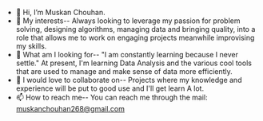 - 👋 Hi, I’m Muskan Chouhan.
- 👀 My interests--  Always looking to leverage my passion for problem solving, designing algorithms, managing data and bringing quality, into a role that allows me to work on engaging projects meanwhile improvising my skills. 
- 🌱 What am I looking for--  "I am constantly learning because I never settle." At present, I'm learning Data Analysis and the various cool tools that are used to manage and make sense of data more efficiently.
- 💞️ I would love to collaborate on--  Projects where my knowledge and experience will be put to good use and I'll get learn A lot.
- 📫 How to reach me--  You can reach me through the mail: muskanchouhan268@gmail.com

<!---
MuskanChouhan267/MuskanChouhan267 is a ✨ special ✨ repository because its `README.md` (this file) appears on your GitHub profile.
You can click the Preview link to take a look at your changes.
--->
